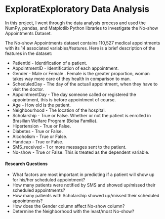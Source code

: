 # ExploratExploratory Data Analysis

In this project, I went through the data analysis process and used the NumPy, pandas, and Matplotlib Python libraries to investigate the No-show Appointments Dataset.

The No-show Appointments dataset contains 110,527 medical appointments with its 14 associated variables/features. Here is a brief description of the features in the dataset:

<ul>
<li>PatientId - Identification of a patient.</li>
<li>AppointmentID - Identification of each appointment.</li>  
<li>Gender - Male or Female . Female is the greater proportion, woman takes way more care of they health in comparison to man.</li>
<li>ScheduledDay - The day of the actuall appointment, when they have to visit the doctor.</li>
<li>AppointmentDay - The day someone called or registered the appointment, this is before appointment of course.</li>
<li>Age - How old is the patient.</li>
<li>Neighbourhood - The location of the hospital.</li>
<li>Scholarship - True or False. Whether or not the patient is enrolled in Brasilian Welfare Program (Bolsa Familia).</li>
<li>Hipertension - True or False.</li>
<li>Diabetes - True or False.</li>
<li>Alcoholism - True or False.</li>
<li>Handcap - True or False.</li>
<li>SMS_received - 1 or more messages sent to the patient.</li>
<li>No-show - True or False. This is treated as the dependent variable.</li>
</ul>

#### Research Questions
<ul>
<li>What factors are most important in predicting if a patient will show up for his/her scheduled appointment?</li>
<li>How many patients were notified by SMS and showed up/missed their scheduled appointments?</li>  
<li>How many patients with Scholarship showed up/missed their scheduled appointments?</li>
<li>How does the Gender column affect No-show column?</li>
<li>Determine the Neighborhood with the least/most No-show?</li>
</ul>
